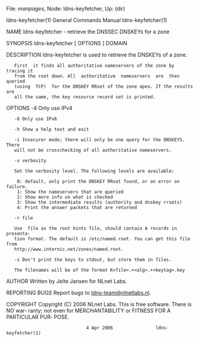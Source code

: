 File: *manpages*,  Node: ldns-keyfetcher,  Up: (dir)

ldns-keyfetcher(1)          General Commands Manual         ldns-keyfetcher(1)



NAME
       ldns-keyfetcher - retrieve the DNSSEC DNSKEYs for a zone

SYNOPSIS
       ldns-keyfetcher [ OPTIONS ] DOMAIN


DESCRIPTION
       ldns-keyfetcher is used to retrieve the DNSKEYs of a zone.

       First  it finds all authoritative nameservers of the zone by tracing it
       from the root down. All  authoritative  nameservers  are  then  queried
       (using  TCP)  for the DNSKEY RRset of the zone apex. If the results are
       all the same, the key resource record set is printed.



OPTIONS
       -4 Only use IPv4

       -6 Only use IPv6

       -h Show a help text and exit

       -i Insecurer mode; there will only be one query for the DNSKEYS.  There
       will not be crosschecking of all authoritative nameservers.

       -v verbosity

       Set the verbosity level. The following levels are available:

        0: default, only print the DNSKEY RRset found, or an error on failure.
        1: Show the nameservers that are queried
        2: Show more info on what is checked
        3: Show the intermediate results (authority and dnskey rrsets)
        4: Print the answer packets that are returned

       -r file

       Use  file as the root hints file, should contain A records in presenta‐
       tion format. The default is /etc/named.root. You can get this file from
       http://www.internic.net/zones/named.root.

       -s Don't print the keys to stdout, but store them in files.

       The filenames will be of the format K<file>.+<alg>.+<keytag>.key


AUTHOR
       Written by Jelte Jansen for NLnet Labs.


REPORTING BUGS
       Report bugs to <ldns-team@nlnetlabs.nl>.


COPYRIGHT
       Copyright  (C) 2006 NLnet Labs. This is free software. There is NO war‐
       ranty; not even for MERCHANTABILITY or FITNESS FOR  A  PARTICULAR  PUR‐
       POSE.



                                  4 Apr 2006                ldns-keyfetcher(1)
